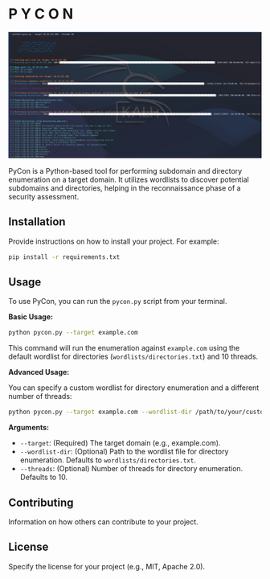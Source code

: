 # P Y C O N

![PYCON](screenshots/enum_ps.png)

PyCon is a Python-based tool for performing subdomain and directory enumeration on a target domain. It utilizes wordlists to discover potential subdomains and directories, helping in the reconnaissance phase of a security assessment.

## Installation

Provide instructions on how to install your project. For example:

```bash
pip install -r requirements.txt
```

## Usage

To use PyCon, you can run the `pycon.py` script from your terminal.

**Basic Usage:**

```bash
python pycon.py --target example.com
```

This command will run the enumeration against `example.com` using the default wordlist for directories (`wordlists/directories.txt`) and 10 threads.

**Advanced Usage:**

You can specify a custom wordlist for directory enumeration and a different number of threads:

```bash
python pycon.py --target example.com --wordlist-dir /path/to/your/custom_directory_wordlist.txt --threads 20
```

**Arguments:**

*   `--target`: (Required) The target domain (e.g., example.com).
*   `--wordlist-dir`: (Optional) Path to the wordlist file for directory enumeration. Defaults to `wordlists/directories.txt`.
*   `--threads`: (Optional) Number of threads for directory enumeration. Defaults to 10.

## Contributing

Information on how others can contribute to your project.

## License

Specify the license for your project (e.g., MIT, Apache 2.0).